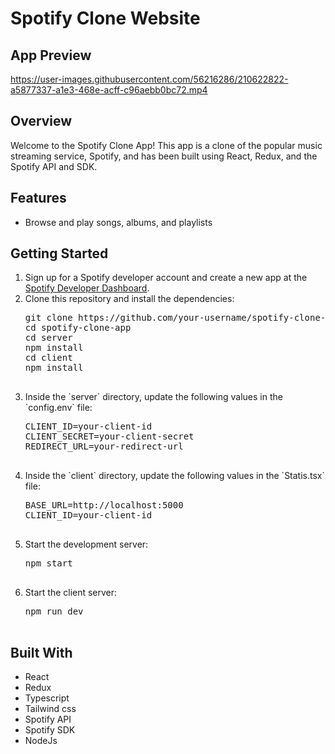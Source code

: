 <h1>Spotify Clone Website</h1>

<h2>App Preview</h2>

https://user-images.githubusercontent.com/56216286/210622822-a5877337-a1e3-468e-acff-c96aebb0bc72.mp4

<h2>Overview</h2>

<p>Welcome to the Spotify Clone App! This app is a clone of the popular music streaming service, Spotify, and has been built using React, Redux, and the Spotify API and SDK.</p>

<h2>Features</h2>

<ul>
  <li>Browse and play songs, albums, and playlists</li>
</ul>

<h2>Getting Started</h2>

<ol>
  <li>
    Sign up for a Spotify developer account and create a new app at the <a href="https://developer.spotify.com/">Spotify Developer Dashboard</a>.
  </li>
  <li>
    Clone this repository and install the dependencies:
    <pre>
git clone https://github.com/your-username/spotify-clone-app.git
cd spotify-clone-app
cd server
npm install
cd client 
npm install
    </pre>
  </li>
  <li>
    Inside the `server` directory, update the following values in the `config.env` file:
    <pre>
CLIENT_ID=your-client-id
CLIENT_SECRET=your-client-secret
REDIRECT_URL=your-redirect-url
    </pre>
  </li>
  <li>
    Inside the `client` directory, update the following values in the `Statis.tsx` file:
    <pre>
BASE_URL=http://localhost:5000
CLIENT_ID=your-client-id
    </pre>
  </li>
  <li>
    Start the development server:
    <pre>
npm start
    </pre>
  </li>
  <li>
    Start the client server:
    <pre>
npm run dev
    </pre>
  </li>
</ol>

<h2>Built With</h2>

<ul>
  <li>React</li>
  <li>Redux</li>
  <li>Typescript</li>
  <li>Tailwind css</li>
  <li>Spotify API</li>
  <li>Spotify SDK</li>
  <li>NodeJs</li>
</ul>
